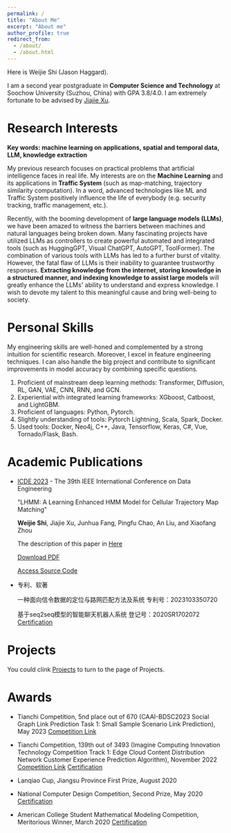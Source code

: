 ```yaml
---
permalink: /
title: "About Me"
excerpt: "About me"
author_profile: true
redirect_from: 
  - /about/
  - /about.html
---
```


Here is Weijie Shi (Jason Haggard).

I am a second year postgraduate in **Computer Science and Technology** at Soochow University (Suzhou, China) with GPA 3.8/4.0. I am extremely fortunate to be advised by [Jiajie Xu](http://web.suda.edu.cn/xujj/).

Research Interests
======
**Key words: machine learning on applications, spatial and temporal data, LLM, knowledge extraction** 

My previous research focuses on practical problems that artificial intelligence faces in real life. My interests are on the **Machine Learning** and its applications in **Traffic System** (such as map-matching, trajectory similarity computation). In a word, advanced technologies like ML and Traffic System positively influence the life of everybody (e.g. security tracking, traffic management, etc.).

Recently, with the booming development of **large language models (LLMs)**, we have been amazed to witness the barriers between machines and natural languages being broken down. Many fascinating projects have utilized LLMs as controllers to create powerful automated and integrated tools (such as HuggingGPT, Visual ChatGPT, AutoGPT, ToolFormer). The combination of various tools with LLMs has led to a further burst of vitality. However, the fatal flaw of LLMs is their inability to guarantee trustworthy responses. **Extracting knowledge from the internet, storing knowledge in a structured manner, and indexing knowledge to assist large models** will greatly enhance the LLMs' ability to understand and express knowledge. I wish to devote my talent to this meaningful cause and bring well-being to society.

Personal Skills
===========
My engineering skills are well-honed and complemented by a strong intuition for scientific research.
Moreover, I excel in feature engineering techniques. I can also handle the big project and contribute to significant improvements in model accuracy by combining specific questions.


1. Proficient of mainstream deep learning methods: Transformer, Diffusion, RL, GAN, VAE, CNN, RNN, and GCN.
2. Experiential with integrated learning frameworks: XGboost, Catboost, and LightGBM.
3. Proficient of languages: Python, Pytorch.
4. Slightly understanding of tools: Pytorch Lightning, Scala, Spark, Docker.
5. Used tools: Docker, Neo4j, C++, Java, Tensorflow, Keras, C#, Vue, Tornado/Flask, Bash.

Academic Publications
======
- [ICDE 2023](https://icde2023.ics.uci.edu/) - The 39th IEEE International Conference on Data Engineering

  "LHMM: A Learning Enhanced HMM Model for Cellular Trajectory Map Matching"

  **Weijie Shi**, Jiajie Xu, Junhua Fang, Pingfu Chao, An Liu, and Xiaofang Zhou

  The description of this paper in [Here]({{site.url}}/pub/LHMM)

  [Download PDF]({{site.url}}/files/LHMM.pdf)

  [Access Source Code](https://github.com/shiweijiezero/LHMM)



- 专利、软著

  一种面向信令数据的定位与路网匹配方法及系统 专利号：2023103350720

  基于seq2seq模型的智能聊天机器人系统 登记号：2020SR1702072
  [Certification]({{site.url}}/files/20S062软件证书.pdf)

Projects
===========
You could clink [Projects](https://shiweijiezero.github.io/weijie.github.io/projects) to turn to the page of Projects.


Awards
===========
- Tianchi Competition, 5nd place out of 670 (CAAI-BDSC2023 Social Graph Link Prediction Task 1: Small Sample Scenario Link Prediction), May 2023
  [Competition Link](https://tianchi.aliyun.com/competition/entrance/532073/introduction)

- Tianchi Competition, 139th out of 3493 (Imagine Computing Innovation Technology Competition Track 1: Edge Cloud Content Distribution Network Customer Experience Prediction Algorithm), November 2022
  [Competition Link](https://tianchi.aliyun.com/competition/entrance/532030/introduction)
  [Certification](https://shiweijiezero.github.io/weijie.github.io/files/阿里天池用户体验预测证书.pdf)

- Lanqiao Cup, Jiangsu Province First Prize, August 2020

- National Computer Design Competition, Second Prize, May 2020
  [Certification]({{site.url}}/files/中国计算机设计大赛二等奖.jpg)

- American College Student Mathematical Modeling Competition, Meritorious Winner, March 2020
  [Certification]({{site.url}}/files/数学建模美赛M奖.pdf)
